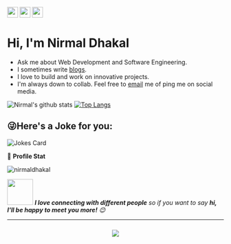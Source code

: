 <p>
    <a href="mailto:nirmaldhakal2050@gmail.com"><img src="https://img.shields.io/badge/Email-%23E4405F.svg?&style=for-the-badge&logo=gmail&logoColor=white" height=25></a>
  <a href="https://twitter.com/n3rma121"><img src="https://img.shields.io/badge/twitter-%231DA1F2.svg?&style=for-the-badge&logo=twitter&logoColor=white" height=25></a>
  <a href="https://www.linkedin.com/in/n3rma121/"><img src="https://img.shields.io/badge/linkedin-%230077B5.svg?&style=for-the-badge&logo=linkedin&logoColor=white" height=25></a>
</p>

<h1>Hi, I'm Nirmal Dhakal </h1>

- Ask me about Web Development and Software Engineering.
- I sometimes write [blogs](https://nirmaldhakal.xyz/blog).
- I love to build and work on innovative projects.
- I'm always down to collab. Feel free to <a href="mailto:hi@nirmaldhakal.xyz">email</a> me of ping me on social media.


![Nirmal's github stats](https://github-readme-stats.vercel.app/api?username=n3rm4121&count_private=true&show_icons=true&theme=dark)
[![Top Langs](https://github-readme-stats.vercel.app/api/top-langs/?username=n3rm4121&layout=compact&theme=dark)](https://github.com/n3rm4121)</a>

## 😜Here's a Joke for you:
<img  src="https://readme-jokes.vercel.app/api" alt="Jokes Card" />


👨 **Profile Stat**

<p align="left"> <img src="https://komarev.com/ghpvc/?username=n3rm4121&label=Visitors&color=0e75b6&style=flat" alt="nirmaldhakal" /> </p>



<img src="https://media.giphy.com/media/LnQjpWaON8nhr21vNW/giphy.gif" width="60"> <em><b>I love connecting with different people</b> so if you want to say <b>hi, I'll be happy to meet you more!</b> 😊</em>

<hr/>

<h3 align="center">
    <img src="https://readme-typing-svg.herokuapp.com/?font=Righteous&size=25&center=true&vCenter=true&width=500&height=70&duration=4000&lines=Thanks+for+visiting!+✌️;+Shoot+me+a+message+on+Linkedin!;I'm+always+down+to+collab+:)">
</h3>
